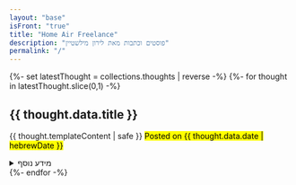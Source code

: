 ```yaml
---
layout: "base"
isFront: "true"
title: "Home Air Freelance"
description: "פוסטים וכתבות מאת לירון מילשטיין"
permalink: "/"
---
```

{%- set latestThought = collections.thoughts | reverse -%}
{%- for thought in latestThought.slice(0,1) -%}
    <article>
    <h2>{{ thought.data.title }}</h2>
            {{ thought.templateContent | safe }}
<mark>Posted on {{ thought.data.date | hebrewDate }}</mark>
<details>
<summary>מידע נוסף</summary>
<p>
עוד מחשבות על {%- for tag in thought.data.tags -%}<a href="/thoughts/tags/{{ tag }}/"> {{ tag }} </a>•{% endfor %}
<time>פורסם ב-{{ thought.data.date | hebrewDate }}</time>


עוד מחשבות על {%- for tag in tags -%} {%- if tag != "thoughts" -%}<a href="/thoughts/tags/{{ tag }}/"> {{ tag }} </a> •  
{% endif %}{% endfor %}


{% for tag in tags %}
{% set tagUrl %}/tags/{{ tag }}/{% endset %}
<li><a href="/thoughts/tags/{{ tag }}/">{{ tag.lenght }}</a>dddd</li>
{% endfor %}

</p>
</details>
    </article>
    {%- endfor -%}
